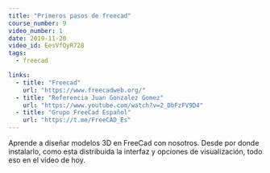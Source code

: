```yaml
---
title: "Primeros pasos de freecad"
course_number: 9
video_number: 1
date: 2019-11-20
video_id: EesVfQyR728
tags:
  - freecad

links:
  - title: "Freecad"
    url: "https://www.freecadweb.org/"
  - title: "Referencia Juan Gonzalez Gomez"
    url: "https://www.youtube.com/watch?v=2_DbFzFV9D4"
  - title: "Grupo FreeCad Español"
    url: "https://t.me/FreeCAD_Es"
---
```


Aprende a diseñar modelos 3D en FreeCad con nosotros. Desde por donde instalarlo, como esta distribuida la interfaz y opciones de visualización, todo eso en el video de hoy.

